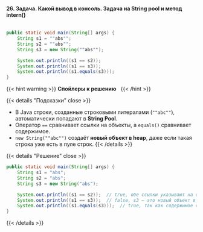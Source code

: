 #### 26. Задача. Какой вывод в консоль. Задача на String pool и метод intern()

```java

public static void main(String[] args) {
    String s1 = ""abs"";
    String s2 = ""abs"";
    String s3 = new String(""abs"");

    System.out.println((s1 == s2));
    System.out.println((s1 == s3));
    System.out.println((s1.equals(s3)));
}

```


{{< hint warning >}}
**Спойлеры к решению**  
{{< /hint >}}

{{< details "Подсказки" close >}}
- В Java строки, созданные строковыми литералами (`""abc""`), автоматически попадают в **String Pool**.
- Оператор `==` сравнивает ссылки на объекты, а `equals()` сравнивает содержимое.
- `new String(""abc"")` создаёт **новый объект в heap**, даже если такая строка уже есть в пуле строк.
{{< /details >}}

{{< details "Решение" close >}}

```java
public static void main(String[] args) {
    String s1 = "abs";
    String s2 = "abs";
    String s3 = new String("abs");

    System.out.println((s1 == s2));  // true, обе ссылки указывают на один объект в String Pool
    System.out.println((s1 == s3));  // false, s3 — это новый объект в heap
    System.out.println((s1.equals(s3)));  // true, так как содержимое строк одинаковое
}
```
{{< /details >}}